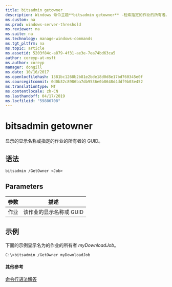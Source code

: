 ```yaml
---
title: bitsadmin getowner
description: Windows 命令主题**bitsadmin getowner** -检索指定的作业的所有者。
ms.custom: na
ms.prod: windows-server-threshold
ms.reviewer: na
ms.suite: na
ms.technology: manage-windows-commands
ms.tgt_pltfrm: na
ms.topic: article
ms.assetid: 5203f84c-a879-4f31-ae3e-7ea74bd63ca5
author: coreyp-at-msft
ms.author: coreyp
manager: dongill
ms.date: 10/16/2017
ms.openlocfilehash: 1381bc1268b2b81e2bde18d0d8e17bd760345e0f
ms.sourcegitcommit: 0d0b32c8986ba7db9536e0b8648d4ddf9b03e452
ms.translationtype: MT
ms.contentlocale: zh-CN
ms.lasthandoff: 04/17/2019
ms.locfileid: "59886708"
---
```

# <a name="bitsadmin-getowner"></a>bitsadmin getowner

显示的显示名称或指定的作业的所有者的 GUID。

## <a name="syntax"></a>语法

```
bitsadmin /GetOwner <Job>
```

## <a name="parameters"></a>Parameters

|参数|描述|
|---------|-----------|
|作业|该作业的显示名称或 GUID|

## <a name="BKMK_examples"></a>示例

下面的示例显示名为的作业的所有者 *myDownloadJob*。
```
C:\>bitsadmin /GetOwner myDownloadJob
```

#### <a name="additional-references"></a>其他参考

[命令行语法解答](command-line-syntax-key.md)
